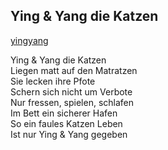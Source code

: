## Ying & Yang die Katzen

[yingyang](https://i.imgur.com/LQHHA8H.jpg)

Ying & Yang die Katzen  
Liegen matt auf den Matratzen  
Sie lecken ihre Pfote  
Schern sich nicht um Verbote  
Nur fressen, spielen, schlafen  
Im Bett ein sicherer Hafen  
So ein faules Katzen Leben  
Ist nur Ying & Yang gegeben  